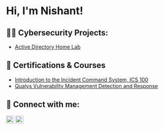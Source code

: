 <h1>Hi, I'm Nishant!</h1>

<h2>👨‍💻 Cybersecurity Projects:</h2>

- [Active Directory Home Lab](https://www.youtube.com/watch?v=a83ASGn_V_s)

<h2>📃 Certifications & Courses</h2>

- [Introduction to the Incident Command System, ICS 100](https://drive.google.com/file/d/1ym7YkRQ4SVPs0l9CTjhQYQcTbX0fImvf/view)
- [Qualys Vulnerability Management Detection and Response](https://drive.google.com/file/d/1J6x5dBR58jsxMbp3cI1VWeLLBtoE8i6_/view)

<h2> 🤳 Connect with me:</h2>


[<img align="left" alt="NC | LinkedIn" width="22px" src="https://cdn.jsdelivr.net/npm/simple-icons@v3/icons/linkedin.svg" />][linkedin]
[<img align="left" alt="NC | Instagram" width="22px" src="https://cdn.jsdelivr.net/npm/simple-icons@v3/icons/instagram.svg" />][instagram]

[instagram]: https://www.instagram.com/carvalho_nishant/
[linkedin]: https://www.linkedin.com/in/nishant-carvalho/
